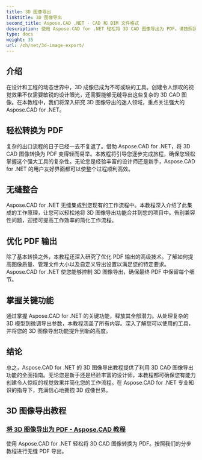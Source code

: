 ```yaml
---
title: 3D 图像导出
linktitle: 3D 图像导出
second_title: Aspose.CAD .NET - CAD 和 BIM 文件格式
description: 使用 Aspose.CAD for .NET 轻松将 3D CAD 图像导出为 PDF。请按照我们的教程进行无缝 PDF 转换。学习高效的 3D 图像导出技术。
type: docs
weight: 35
url: /zh/net/3d-image-export/
---
```


## 介绍

在设计和工程的动态世界中，3D 成像已成为不可或缺的工具。创建令人惊叹的视觉效果不仅需要敏锐的设计眼光，还需要能够无缝导出这些复杂的 3D CAD 图像。在本教程中，我们将深入研究 3D 图像导出的迷人领域，重点关注强大的 Aspose.CAD for .NET。

## 轻松转换为 PDF

复杂的出口流程的日子已经一去不复返了。借助 Aspose.CAD for .NET，将 3D CAD 图像转换为 PDF 变得轻而易举。本教程将引导您逐步完成旅程，确保您轻松掌握这个强大工具的复杂性。无论您是经验丰富的设计师还是新手，Aspose.CAD for .NET 的用户友好界面都可以使整个过程顺利高效。

## 无缝整合

Aspose.CAD for .NET 无缝集成到您现有的工作流程中。本教程深入介绍了此集成的工作原理，让您可以轻松地将 3D 图像导出功能合并到您的项目中。告别兼容性问题，迎接可提高工作效率的简化工作流程。

## 优化 PDF 输出

除了基本转换之外，本教程还深入研究了优化 PDF 输出的高级技术。了解如何提高图像质量、管理文件大小以及自定义导出设置以满足您的特定要求。 Aspose.CAD for .NET 使您能够控制 3D 图像导出，确保最终 PDF 中保留每个细节。

## 掌握关键功能

通过掌握 Aspose.CAD for .NET 的关键功能，释放其全部潜力。从处理复杂的 3D 模型到微调导出参数，本教程涵盖了所有内容。深入了解您可以使用的工具，并将您的 3D 图像导出功能提升到新的高度。

## 结论

总之，Aspose.CAD for .NET 的 3D 图像导出教程提供了利用 3D CAD 图像导出功能的全面指南。无论您是新手还是经验丰富的设计师，本教程都可确保您有能力创建令人惊叹的视觉效果并简化您的工作流程。在 Aspose.CAD for .NET 专业知识的指导下，充满信心地拥抱 3D 成像世界。
## 3D 图像导出教程
### [将 3D 图像导出为 PDF - Aspose.CAD 教程](./exporting-3d-images-to-pdf/)
使用 Aspose.CAD for .NET 轻松将 3D CAD 图像转换为 PDF。按照我们的分步教程进行无缝 PDF 导出。